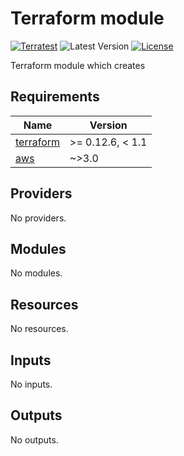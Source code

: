 # Terraform module
[![Terratest](https://github.com/austincloudguru/terraform-aws-/workflows/Terratest/badge.svg?event=push)](https://github.com/austincloudguru/terraform-aws-/actions?query=workflow%3ATerratest) 
![Latest Version](https://img.shields.io/github/v/tag/austincloudguru/terraform-aws-?sort=semver&label=Latest%20Version)
[![License](https://img.shields.io/github/license/austincloudguru/terraform-aws-)](https://github.com/austincloudguru/terraform-aws-/blob/master/LICENSE)

Terraform module which creates

<!-- BEGINNING OF PRE-COMMIT-TERRAFORM DOCS HOOK -->
## Requirements

| Name | Version |
|------|---------|
| <a name="requirement_terraform"></a> [terraform](#requirement\_terraform) | >= 0.12.6, < 1.1 |
| <a name="requirement_aws"></a> [aws](#requirement\_aws) | ~>3.0 |

## Providers

No providers.

## Modules

No modules.

## Resources

No resources.

## Inputs

No inputs.

## Outputs

No outputs.
<!-- END OF PRE-COMMIT-TERRAFORM DOCS HOOK -->
